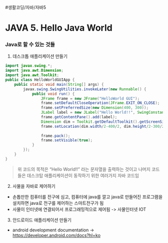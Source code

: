 #생활코딩/자바/자바5

# JAVA 5. Hello Java World
### Java로 할 수 있는 것들
1. 데스크톱 애플리케이션 만들기
```java
import javax.swing.*;
import java.awt.Dimension;
import java.awt.Toolkit;
public class HelloWorldGUIApp {
	public static void main(String[] args) {
		javax.swing.SwingUtilities.invokeLater(new Runnable() {
			public void run() {
				JFrame frame = new JFrame("HelloWorld GUI");
				frame.setDefaultCloseOperation(JFrame.EXIT_ON_CLOSE);
				frame.setPreferredSize(new Dimension(400, 300));
				JLabel label = new JLabel("Hello World!!", SwingConstants.CENTER);
				frame.getContentPane().add(label);
				Dimension dim = Toolkit.getDefaultToolkit().getScreenSize();
				frame.setLocation(dim.width/2-400/2, dim.height/2-300/2);
				
				frame.pack();
				frame.setVisible(true);
			}
		});
	}
}
```
> 위 코드의 목적은 “Hello World!!” 라는 문자열을 출력하는 것이고 나머지 코드들은 데스크탑 애플리케이션이 동작하기 위한 여러가지 자바 코드임  




2. 사물을 자바로 제어하기
- 손톱만한 컴퓨터를 전구에 심고, 컴퓨터에 java를 깔고 java로 만들어진 프로그램을 설치하면  java로 전구를 제어하는 스마트전구가 됨
- 사물이 인터넷에 연결되어서 프로그래밍적으로 제어됨 -> 사물인터넷 IOT




3. 안드로이드 애플리케이션 만들기
- android development documentation -> https://developer.android.com/docs?hl=ko
